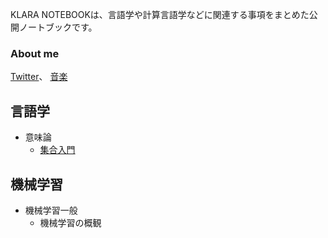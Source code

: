 <!-- Global site tag (gtag.js) - Google Analytics -->
<script async src="https://www.googletagmanager.com/gtag/js?id=G-1PSLTF4HCS"></script>
<script>
  window.dataLayer = window.dataLayer || [];
  function gtag(){dataLayer.push(arguments);}
  gtag('js', new Date());
  gtag('config', 'G-1PSLTF4HCS');
</script>

 KLARA NOTEBOOKは、言語学や計算言語学などに関連する事項をまとめた公開ノートブックです。

### About me

 [Twitter](https://twitter.com/KlrCalorieBomb)、 [音楽](https://www.youtube.com/channel/UC6IdDDxv8ii_oO8PHmklwdA)

## 言語学

- 意味論
  - [集合入門](https://klara-note.github.io/KLARA-NOTEBOOK/introduction-to-mathematic-tools)

## 機械学習

- 機械学習一般
  - 機械学習の概観

